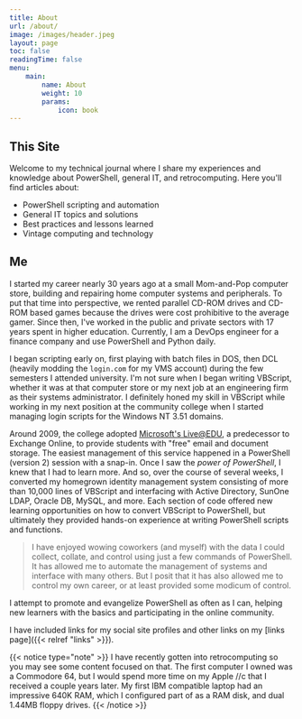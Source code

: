 ```yaml
---
title: About
url: /about/
image: /images/header.jpeg
layout: page
toc: false
readingTime: false
menu: 
    main:
        name: About
        weight: 10
        params:
            icon: book
---
```


## This Site

Welcome to my technical journal where I share my experiences and knowledge about PowerShell, general IT, and retrocomputing. Here you'll find articles about:

* PowerShell scripting and automation
* General IT topics and solutions
* Best practices and lessons learned
* Vintage computing and technology

## Me

I started my career nearly 30 years ago at a small Mom-and-Pop computer store, building and repairing home computer systems and peripherals.
To put that time into perspective, we rented parallel CD-ROM drives and CD-ROM based games because the drives were cost prohibitive to the average gamer.
Since then, I've worked in the public and private sectors with 17 years spent in higher education.
Currently, I am a DevOps engineer for a finance company and use PowerShell and Python daily.

I began scripting early on, first playing with batch files in DOS, then DCL (heavily modding the `login.com` for my VMS account) during the few semesters I attended university.
I'm not sure when I began writing VBScript, whether it was at that computer store or my next job at an engineering firm as their systems administrator.
I definitely honed my skill in VBScript while working in my next position at the community college when I started managing login scripts for the Windows NT 3.51 domains.

Around 2009, the college adopted [Microsoft's Live@EDU](https://en.wikipedia.org/wiki/Microsoft_365#Office_365_Education), a predecessor to Exchange Online, to provide students with "free" email and document storage.
The easiest management of this service happened in a PowerShell (version 2) session with a snap-in.
Once I saw the *power of PowerShell*, I knew that I had to learn more.
And so, over the course of several weeks, I converted my homegrown identity management system consisting of more than 10,000 lines of VBScript and interfacing with Active Directory, SunOne LDAP, Oracle DB, MySQL, and more.
Each section of code offered new learning opportunities on how to convert VBScript to PowerShell, but ultimately they provided hands-on experience at writing PowerShell scripts and functions.

> I have enjoyed wowing coworkers (and myself) with the data I could collect, collate, and control using just a few commands of PowerShell.
> It has allowed me to automate the management of systems and interface with many others.
> But I posit that it has also allowed me to control my own career, or at least provided some modicum of control.

I attempt to promote and evangelize PowerShell as often as I can, helping new learners with the basics and participating in the online community.

I have included links for my social site profiles and other links on my [links page]({{< relref "links" >}}).

{{< notice type="note" >}}
I have recently gotten into retrocomputing so you may see some content focused on that.
The first computer I owned was a Commodore 64, but I would spend more time on my Apple //c that I received a couple years later.
My first IBM compatible laptop had an impressive 640K RAM, which I configured part of as a RAM disk, and dual 1.44MB floppy drives.
{{< /notice >}}
